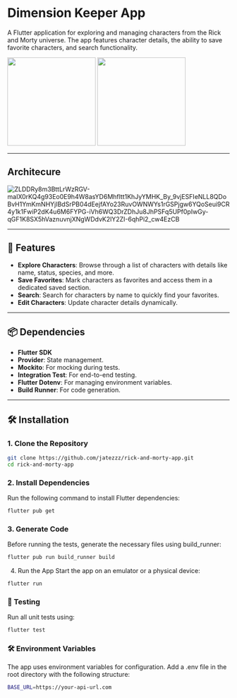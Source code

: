 # Dimension Keeper App

A Flutter application for exploring and managing characters from the Rick and Morty universe. The app features character details, the ability to save favorite characters, and search functionality.

<img src="https://github.com/user-attachments/assets/e374aa83-d613-4fe0-97e3-ddc1cbd21bd7" width="200" />

<img src="https://github.com/user-attachments/assets/7ed00d3e-dfef-4276-a544-f818308ee25b" width="200" />

---

## Architecure

![ZLDDRy8m3BttLrWzRGV-maIX0rKQ4g93Eo0E9h4W8asYD6Mhfltt1KhJyYMHK_By_9vjESFIeNLL8QDoBvH1YmKmNHYjIBdSrPB04dEejfAYo23RuvOWNWYs1rGSPjgw6YQoSeui9CR4y1k1FwiP2dK4u6M6FYPG-iVh6WQ3DrZDhJu8JhPSFq5UPf0pIwGy-qGF1K8SX5hVaznuvnjXNgWDdvK2lY2ZI-6qhPi2_cw4EzCB](https://github.com/user-attachments/assets/12b89025-13a3-4f3a-beea-f2ef9a28749f)

---

## 🚀 Features

- **Explore Characters**: Browse through a list of characters with details like name, status, species, and more.
- **Save Favorites**: Mark characters as favorites and access them in a dedicated saved section.
- **Search**: Search for characters by name to quickly find your favorites.
- **Edit Characters**: Update character details dynamically.

---

## 📦 Dependencies

- **Flutter SDK**
- **Provider**: State management.
- **Mockito**: For mocking during tests.
- **Integration Test**: For end-to-end testing.
- **Flutter Dotenv**: For managing environment variables.
- **Build Runner**: For code generation.

---

## 🛠️ Installation

### 1. Clone the Repository
```bash
git clone https://github.com/jatezzz/rick-and-morty-app.git
cd rick-and-morty-app
```
### 2. Install Dependencies
Run the following command to install Flutter dependencies:

```bash
flutter pub get
```
### 3. Generate Code
Before running the tests, generate the necessary files using build_runner:

```bash
flutter pub run build_runner build
```
4. Run the App
Start the app on an emulator or a physical device:

```bash
flutter run
```

### 🧪 Testing
Run all unit tests using:

```bash
flutter test
```

### 🛠️ Environment Variables
The app uses environment variables for configuration. Add a .env file in the root directory with the following structure:
```bash
BASE_URL=https://your-api-url.com
```
